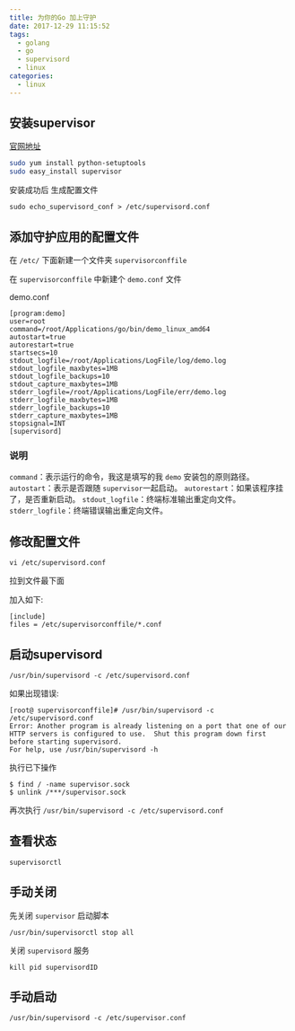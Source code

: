```yaml
---
title: 为你的Go 加上守护
date: 2017-12-29 11:15:52
tags:
  - golang
  - go
  - supervisord
  - linux
categories:
  - linux
---
```


## 安装supervisor

[官网地址](http://supervisord.org/index.html)

```bash
sudo yum install python-setuptools
sudo easy_install supervisor
```

安装成功后 生成配置文件

```
sudo echo_supervisord_conf > /etc/supervisord.conf
```

## 添加守护应用的配置文件

在 `/etc/` 下面新建一个文件夹 `supervisorconffile`

在 `supervisorconffile` 中新建个 `demo.conf` 文件

demo.conf

```
[program:demo]
user=root
command=/root/Applications/go/bin/demo_linux_amd64
autostart=true
autorestart=true
startsecs=10
stdout_logfile=/root/Applications/LogFile/log/demo.log 
stdout_logfile_maxbytes=1MB
stdout_logfile_backups=10
stdout_capture_maxbytes=1MB
stderr_logfile=/root/Applications/LogFile/err/demo.log
stderr_logfile_maxbytes=1MB
stderr_logfile_backups=10
stderr_capture_maxbytes=1MB
stopsignal=INT
[supervisord]
```

### 说明


`command`：表示运行的命令，我这是填写的我 `demo` 安装包的原则路径。
`autostart`：表示是否跟随 `supervisor`一起启动。
`autorestart`：如果该程序挂了，是否重新启动。
`stdout_logfile`：终端标准输出重定向文件。
`stderr_logfile`：终端错误输出重定向文件。


## 修改配置文件

```
vi /etc/supervisord.conf
```

拉到文件最下面

加入如下:

```
[include]
files = /etc/supervisorconffile/*.conf
```

## 启动supervisord

```
/usr/bin/supervisord -c /etc/supervisord.conf
```

如果出现错误:

```
[root@ supervisorconffile]# /usr/bin/supervisord -c /etc/supervisord.conf
Error: Another program is already listening on a port that one of our HTTP servers is configured to use.  Shut this program down first before starting supervisord.
For help, use /usr/bin/supervisord -h

```

执行已下操作

```
$ find / -name supervisor.sock
$ unlink /***/supervisor.sock
```

再次执行 `/usr/bin/supervisord -c /etc/supervisord.conf`


## 查看状态

```
supervisorctl
```

## 手动关闭

先关闭 `supervisor` 启动脚本

```
/usr/bin/supervisorctl stop all
```

关闭 `supervisord` 服务

```
kill pid supervisordID
```

## 手动启动

```
/usr/bin/supervisord -c /etc/supervisor.conf
```